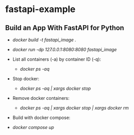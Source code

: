 # fastapi-example

## Build an App With FastAPI for Python

* _docker build -t fastapi_image ._ 
* _docker run -dp 127.0.0.1:8080:8080 fastapi_image_
* List all containers (-a) by container ID (-q):
  *  _docker ps -aq_
* Stop docker:
  *  _docker ps -aq | xargs docker stop_
* Remove docker containers:
  *  _docker ps -aq | xargs docker stop | xargs docker rm_

*  Build with docker compose:
  * _docker compose up_